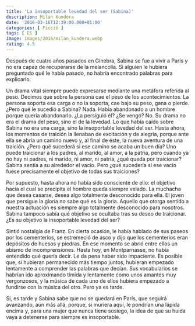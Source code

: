 ```yaml
---
title: 'La insoportable levedad del ser (Sabina)'
description: Milan Kundera
date: '2016-03-16T12:39:00.000+01:00'
categories: [ Ficció ]
tags: [ ES ]
image: images/2016/milan_kundera.webp
rating: 4.5
---
```


Después de cuatro años pasados en Ginebra, Sabina se fue a vivir a París y no era capaz de recuperarse de la melancolía. Si alguien le hubiera preguntado qué le había pasado, no habría encontrado palabras para explicarlo.

Un drama vital siempre puede expresarse mediante una metáfora referida al peso. Decimos que sobre la persona cae el peso de los acontecimientos. La persona soporta esa carga o no la soporta, cae bajo su peso, gana o pierde. ¿Pero qué le sucedió a Sabina? Nada. Había abandonado a un hombre porque quería abandonarlo. ¿La persiguió él? ¿Se vengó? No. Su drama no era el drama del peso, sino el de la levedad. Lo que había caído sobre Sabina no era una carga, sino la insoportable levedad del ser. Hasta ahora, los momentos de traición la llenaban de excitación y de alegría, porque ante ella se abría un camino nuevo y, al final de éste, la nueva aventura de una traición. ¿Pero qué sucederá si ese camino se acaba un buen día? Uno puede traicionar a los padres, al marido, al amor, a la patria, pero cuando ya no hay ni padres, ni marido, ni amor, ni patria, ¿qué queda por traicionar? Sabina sentía a su alrededor el vacío. Pero ¿qué sucedería si ese vacío fuese precisamente el objetivo de todas sus traiciones?

Por supuesto, hasta ahora no había sido consciente de ello: el objetivo hacia el cual se precipita el hombre queda siempre velado. La muchacha que desea casarse, desea algo totalmente desconocido para ella. El joven que persigue la gloria no sabe qué es la gloria. Aquello que otorga sentido a nuestra actuación es siempre algo totalmente desconocido para nosotros. Sabina tampoco sabía qué objetivo se ocultaba tras su deseo de traicionar. ¿Es su objetivo la insoportable levedad del ser?

Sintió nostalgia de Franz. En cierta ocasión, le había hablado de sus paseos por los cementerios, se estremeció de asco y dijo que los cementerios eran depósitos de huesos y piedras. En ese momento se abrió entre ellos un abismo de incomprensiones. Hasta hoy, en Montparnasse, no había entendido qué quería decir. Le da pena haber sido impaciente. Es posible que, si hubieran permanecido más tiempo juntos, hubieran empezado lentamente a comprender las palabras que decían. Sus vocabularios se habrían ido aproximando tímida y lentamente como unos amantes muy vergonzosos, y la música de cada uno de ellos hubiera empezado a fundirse con la música del otro. Pero ya es tarde.

Sí, es tarde y Sabina sabe que no se quedará en París, que seguirá avanzando, aún más allá, porque, si muriera aquí, le pondrían una lápida encima y, para una mujer que nunca tiene sosiego, la idea de que su huida vaya a detenerse para siempre es insoportable.
